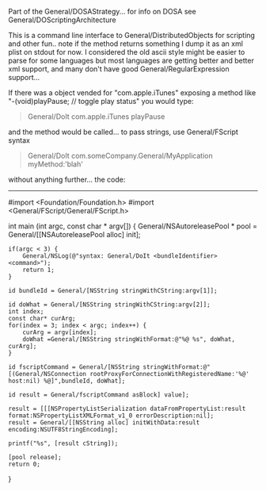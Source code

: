 Part of the General/DOSAStrategy... for info on DOSA see General/DOScriptingArchitecture

This is a command line interface to General/DistributedObjects for scripting and other fun.. note if the method returns something I dump it as an xml plist on stdout for now.  I considered the old ascii style might be easier to parse for some languages but most languages are getting better and better xml support, and many don't have good General/RegularExpression support...

If there was a object vended for "com.apple.iTunes" exposing a method like "-(void)playPause; // toggle play status" you would type:

>General/DoIt com.apple.iTunes playPause

and the method would be called... to pass strings, use General/FScript syntax

>General/DoIt com.someCompany.General/MyApplication myMethod:\'blah\'

without anything further... the code:

----

    
#import <Foundation/Foundation.h>
#import <General/FScript/General/FScript.h>

int main (int argc, const char * argv[]) {
    General/NSAutoreleasePool * pool = General/[[NSAutoreleasePool alloc] init];

	if(argc < 3) {
		General/NSLog(@"syntax: General/DoIt <bundleIdentifier> <command>");
		return 1;
	}
	
	id bundleId = General/[NSString stringWithCString:argv[1]];
	
	id doWhat = General/[NSString stringWithCString:argv[2]];	
	int index;
	const char* curArg;
	for(index = 3; index < argc; index++) {
		curArg = argv[index];
		doWhat =General/[NSString stringWithFormat:@"%@ %s", doWhat, curArg];
	}

	id fscriptCommand = General/[NSString stringWithFormat:@"[(General/NSConnection rootProxyForConnectionWithRegisteredName:'%@' host:nil) %@]",bundleId, doWhat];
	
	id result = General/fscriptCommand asBlock] value];

	result = [[[NSPropertyListSerialization dataFromPropertyList:result format:NSPropertyListXMLFormat_v1_0 errorDescription:nil];
	result = General/[[NSString alloc] initWithData:result encoding:NSUTF8StringEncoding];

	printf("%s", [result cString]);
	
    [pool release];
    return 0;
}

